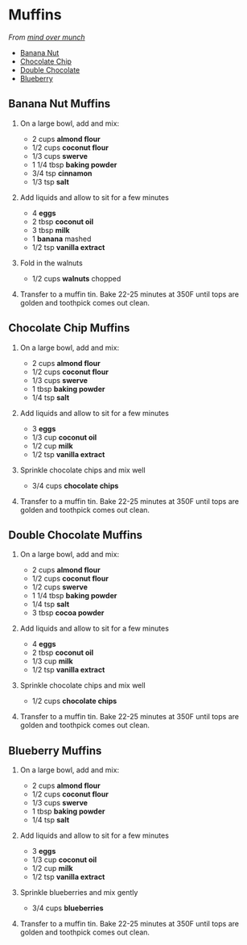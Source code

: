 # Muffins

_From [mind over munch](https://www.youtube.com/watch?v=94AZ3FhVdpM)_

- [Banana Nut](#banana-nut-muffins)
- [Chocolate Chip](#chocolate-chip-muffins)
- [Double Chocolate](#double-chocolate-muffins)
- [Blueberry](#blueberry-muffins)

## Banana Nut Muffins

1. On a large bowl, add and mix:

	- 2 cups **almond flour**
	- 1/2 cups **coconut flour**
	- 1/3 cups **swerve**
	- 1 1/4 tbsp **baking powder**
	- 3/4 tsp **cinnamon**
	- 1/3 tsp **salt**
	
2. Add liquids and allow to sit for a few minutes

	- 4 **eggs**
	- 2 tbsp **coconut oil**
	- 3 tbsp **milk**
	- 1 **banana** mashed
	- 1/2 tsp **vanilla extract**
	
3. Fold in the walnuts

	- 1/2 cups **walnuts** chopped
	
4. Transfer to a muffin tin. Bake 22-25 minutes at 350F until tops are golden and toothpick comes out clean.

## Chocolate Chip Muffins

1. On a large bowl, add and mix:

	- 2 cups **almond flour**
	- 1/2 cups **coconut flour**
	- 1/3 cups **swerve**
	- 1 tbsp **baking powder**
	- 1/4 tsp **salt**
	
2. Add liquids and allow to sit for a few minutes

	- 3 **eggs**
	- 1/3 cup **coconut oil**
	- 1/2 cup **milk**
	- 1/2 tsp **vanilla extract**
	
3. Sprinkle chocolate chips and mix well

	- 3/4 cups **chocolate chips**
	
4. Transfer to a muffin tin. Bake 22-25 minutes at 350F until tops are golden and toothpick comes out clean.


## Double Chocolate Muffins

1. On a large bowl, add and mix:

	- 2 cups **almond flour**
	- 1/2 cups **coconut flour**
	- 1/2 cups **swerve**
	- 1 1/4 tbsp **baking powder**
	- 1/4 tsp **salt**
	- 3 tbsp **cocoa powder**
	
2. Add liquids and allow to sit for a few minutes

	- 4 **eggs**
	- 2 tbsp **coconut oil**
	- 1/3 cup **milk**
	- 1/2 tsp **vanilla extract**
	
3. Sprinkle chocolate chips and mix well

	- 1/2 cups **chocolate chips**
	
4. Transfer to a muffin tin. Bake 22-25 minutes at 350F until tops are golden and toothpick comes out clean.

## Blueberry Muffins

1. On a large bowl, add and mix:

	- 2 cups **almond flour**
	- 1/2 cups **coconut flour**
	- 1/3 cups **swerve**
	- 1 tbsp **baking powder**
	- 1/4 tsp **salt**
	
2. Add liquids and allow to sit for a few minutes

	- 3 **eggs**
	- 1/3 cup **coconut oil**
	- 1/2 cup **milk**
	- 1/2 tsp **vanilla extract**
	
3. Sprinkle blueberries and mix gently

	- 3/4 cups **blueberries**
	
4. Transfer to a muffin tin. Bake 22-25 minutes at 350F until tops are golden and toothpick comes out clean.
